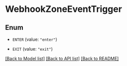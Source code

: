 # WebhookZoneEventTrigger

## Enum


* `ENTER` (value: `"enter"`)

* `EXIT` (value: `"exit"`)


[[Back to Model list]](../README.md#documentation-for-models) [[Back to API list]](../README.md#documentation-for-api-endpoints) [[Back to README]](../README.md)


